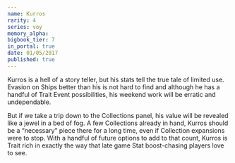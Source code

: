 ```yaml
---
name: Kurros
rarity: 4
series: voy
memory_alpha:
bigbook_tier: 7
in_portal: true
date: 01/05/2017
published: true
---
```


Kurros is a hell of a story teller, but his stats tell the true tale of limited use. Evasion on Ships better than his is not hard to find and although he has a handful of Trait Event possibilities, his weekend work will be erratic and undependable.

But if we take a trip down to the Collections panel, his value will be revealed like a jewel in a bed of fog. A few Collections already in hand, Kurros should be a “necessary” piece there for a long time, even if Collection expansions were to stop. With a handful of future options to add to that count, Kurros is Trait rich in exactly the way that late game Stat boost-chasing players love to see.

